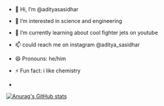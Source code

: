 - 👋 Hi, I’m @adityasasidhar
- 👀 I’m interested in science and engineering
- 🌱 I’m currently learning about cool fighter jets on youtube
- 📫 could reach me on instagram @aditya_sasidhar
- 😄 Pronouns: he/him
- ⚡ Fun fact: i like chemistry

- 

[![Anurag's GitHub stats](https://github-readme-stats.vercel.app/api?username=adityasasidhar)](https://github.com/anuraghazra/github-readme-stats)
<!---
adityasasidhar/adityasasidhar is a ✨ special ✨ repository because its `README.md` (this file) appears on your GitHub profile.
You can click the Preview link to take a look at your changes.
--->
